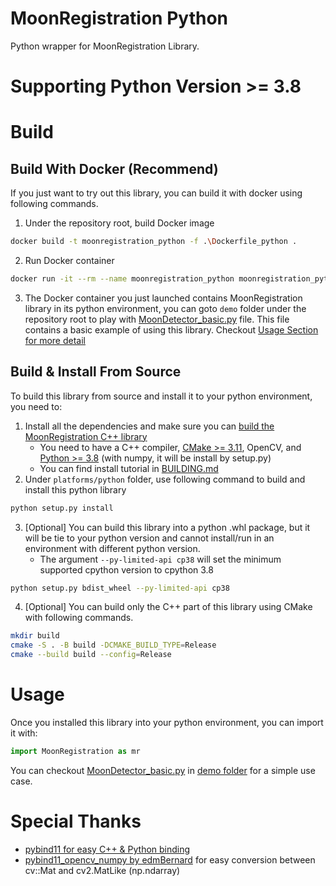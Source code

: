 
# MoonRegistration Python

Python wrapper for MoonRegistration Library.

# Supporting Python Version >= 3.8

# Build

## Build With Docker (Recommend)

If you just want to try out this library, you can build it with docker using following commands.

1. Under the repository root, build Docker image

```sh
docker build -t moonregistration_python -f .\Dockerfile_python .
```

2. Run Docker container

```sh
docker run -it --rm --name moonregistration_python moonregistration_python
```

3. The Docker container you just launched contains MoonRegistration library in its python environment, you can goto `demo` folder under the repository root to play with [MoonDetector_basic.py](../../demo/MoonDetector_basic.py) file. This file contains a basic example of using this library. Checkout [Usage Section for more detail](#usage)

## Build & Install From Source

To build this library from source and install it to your python environment, you need to:

1. Install all the dependencies and make sure you can [build the MoonRegistration C++ library](../../BUILDING.md#build-into-library)
   * You need to have a C++ compiler, [CMake >= 3.11](https://cmake.org/), OpenCV, and [Python >= 3.8](https://www.python.org/) (with numpy, it will be install by setup.py)
   * You can find install tutorial in [BUILDING.md](../../BUILDING.md)
2. Under `platforms/python` folder, use following command to build and install this python library

```sh
python setup.py install
```

3. [Optional] You can build this library into a python .whl package, but it will be tie to your python version and cannot install/run in an environment with different python version.
   * The argument `--py-limited-api cp38` will set the minimum supported cpython version to cpython 3.8

```sh
python setup.py bdist_wheel --py-limited-api cp38
```

4. [Optional] You can build only the C++ part of this library using CMake with following commands.

```sh
mkdir build
cmake -S . -B build -DCMAKE_BUILD_TYPE=Release
cmake --build build --config=Release
```

# Usage

Once you installed this library into your python environment, you can import it with:

```py
import MoonRegistration as mr
```

You can checkout [MoonDetector_basic.py](../../demo/MoonDetector_basic.py) in [demo folder](../../demo/README.md) for a simple use case.

# Special Thanks

* [pybind11 for easy C++ & Python binding](https://github.com/pybind/pybind11)
* [pybind11_opencv_numpy by edmBernard](https://github.com/edmBernard/pybind11_opencv_numpy) for easy conversion between cv::Mat and cv2.MatLike (np.ndarray)

